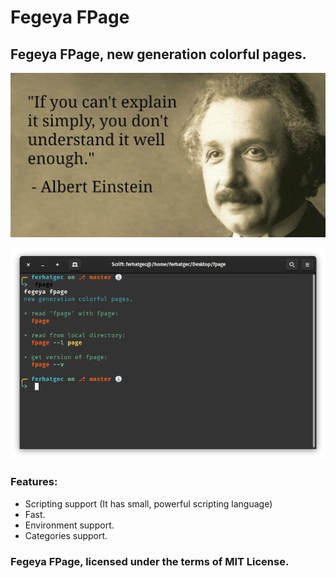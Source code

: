 # Fegeya FPage
## Fegeya FPage, new generation colorful pages.

![einstein quotes 1](resources/quote.jpeg)

![read 'fpage' with fpage](resources/window.png)

### Features:
 * Scripting support (It has small, powerful scripting language)
 * Fast.
 * Environment support.
 * Categories support.

### Fegeya FPage, licensed under the terms of MIT License.
